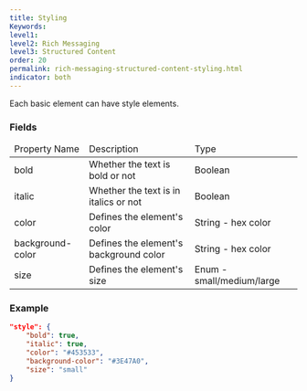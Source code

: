 ```yaml
---
title: Styling
Keywords:
level1:
level2: Rich Messaging
level3: Structured Content
order: 20
permalink: rich-messaging-structured-content-styling.html
indicator: both
---
```


Each basic element can have style elements.

### Fields

<table>
<thead>
  <tr>
    <td>Property Name</td>
    <td>Description</td>
    <td>Type</td>
  </tr>
  </thead>
  <tbody>
  <tr>
    <td>bold</td>
    <td>Whether the text is bold or not</td>
    <td>Boolean</td>
  </tr>
  <tr>
    <td>italic</td>
    <td>Whether the text is in italics or not</td>
    <td>Boolean</td>
  </tr>
  <tr>
    <td>color</td>
    <td>Defines the element's color</td>
    <td>String - hex color</td>
  </tr>
  <tr>
    <td>background-color</td>
    <td>Defines the element's background color</td>
    <td>String - hex color</td>
  </tr>
  <tr>
    <td>size</td>
    <td>Defines the element's size</td>
    <td>Enum - small/medium/large</td>
  </tr>
  </tbody>
</table>


### Example

```json
"style": {
	"bold": true,
	"italic": true,
	"color": "#453533",
	"background-color": "#3E47A0",
	"size": "small"
}
```
